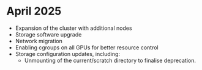 # April 2025

- Expansion of the cluster with additional nodes
- Storage software upgrade
- Network migration
- Enabling cgroups on all GPUs for better resource control
- Storage configuration updates, including:
    - Unmounting of the current/scratch directory to finalise deprecation.